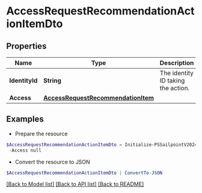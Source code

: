 # AccessRequestRecommendationActionItemDto
## Properties

Name | Type | Description | Notes
------------ | ------------- | ------------- | -------------
**IdentityId** | **String** | The identity ID taking the action. | 
**Access** | [**AccessRequestRecommendationItem**](AccessRequestRecommendationItem.md) |  | 

## Examples

- Prepare the resource
```powershell
$AccessRequestRecommendationActionItemDto = Initialize-PSSailpointV2024AccessRequestRecommendationActionItemDto  -IdentityId 2c91808570313110017040b06f344ec9 `
 -Access null
```

- Convert the resource to JSON
```powershell
$AccessRequestRecommendationActionItemDto | ConvertTo-JSON
```

[[Back to Model list]](../README.md#documentation-for-models) [[Back to API list]](../README.md#documentation-for-api-endpoints) [[Back to README]](../README.md)


